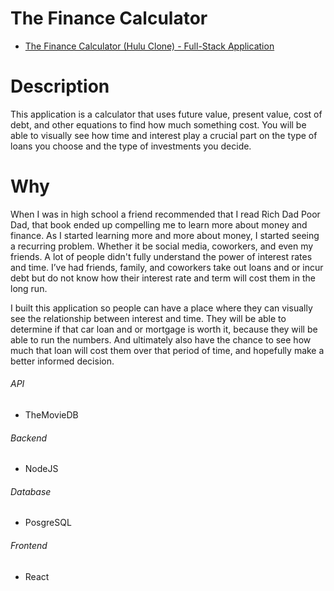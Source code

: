 # The Finance Calculator
- [The Finance Calculator (Hulu Clone) - Full-Stack Application](https://bulu.onrender.com/Home)

# Description
This application is a calculator that uses future value, present value, cost of debt, and other equations to find how much something cost. You will be able to visually see how time and interest play a crucial part on the type of loans you choose and the type of investments you decide.

# Why
When I was in high school a friend recommended that I read Rich Dad Poor Dad, that book ended up compelling me to learn more about money and finance. As I started learning more and more about money, I started seeing a recurring problem. Whether it be social media, coworkers, and even my friends. A lot of people didn't fully understand the power of interest rates and time. I’ve had friends, family, and coworkers take out loans and or incur debt but do not know how their interest rate and term will cost them in the long run. 

I built this application so people can have a place where they can visually see the relationship between interest and time. They will be able to determine if that car loan and or mortgage is worth it, because they will be able to run the numbers. And ultimately also have the chance to see how much that loan will cost them over that period of time, and hopefully make a better informed decision. 
 





###### API
- TheMovieDB

###### Backend
- NodeJS

###### Database
- PosgreSQL

###### Frontend
- React